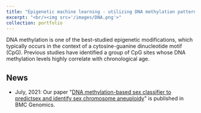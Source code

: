 ```yaml
---
title: "Epigenetic machine learning - utilizing DNA methylation patterns to predict age acceleration"
excerpt: "<br/><img src='/images/DNA.png'>"
collection: portfolio
---
```


DNA methylation is one of the best-studied epigenetic modifications, which typically occurs in the context of a cytosine-guanine dinucleotide motif (CpG).
Previous studies have identified a group of CpG sites whose DNA methylation levels highly correlate with chronological age.

## News
- July, 2021: Our paper "[DNA methylation-based sex classifier to predictsex and identify sex chromosome aneuploidy](http://repository.essex.ac.uk/30400/)" is published in BMC Genomics.



<!-----
title: "Portfolio item number 1"
excerpt: "Short description of portfolio item number 1<br/><img src='/images/500x300.png'>"
collection: portfolio
---

This is an item in your portfolio. It can be have images or nice text. If you name the file .md, it will be parsed as markdown. If you name the file .html, it will be parsed as HTML. -->

